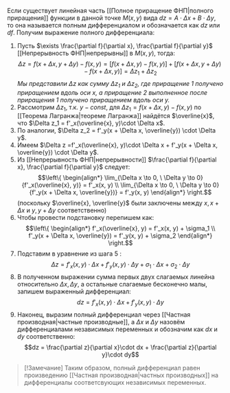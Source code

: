 Если существует линейная часть [[Полное приращение ФНП|полного приращения]] функции в данной точке $M(x,y)$ вида $dz = A\cdot\Delta x + B \cdot  \Delta y$, то она называется полным дифференциалом и обозначается как $dz$ или $df$.
Получим выражение полного дифференциала:
1. Пусть $\exists \frac{\partial f}{\partial x}, \frac{\partial f}{\partial y}$ [[Непрерывность ФНП|непрерывны]] в $M(x,y)$, тогда: $$\Delta z = f(x+\Delta x, y + \Delta y) - f(x,y) = [f(x+\Delta x, y) - f(x,y)] + [f(x+\Delta x, y + \Delta y) - f(x+\Delta x,y)] = \Delta z_1 + \Delta z_2$$*Мы представили $\Delta z$ как сумму $\Delta z_1$ и $\Delta z_2$, где приращение 1 получено приращением вдоль оси x, а приращение 2 выполненное после приращения 1 получено приращением вдоль оси y.*
2. Рассмотрим $\Delta z_1$, т.к. $y-const$, для $\Delta z_1 = f(x+\Delta x, y) - f(x,y)$ по [[Теорема Лагранжа|теореме Лагранжа]] найдётся $\overline{x}$, что $\Delta z_1 = f'_x(\overline{x}, y)\cdot \Delta x$. 
3. По аналогии, $\Delta z_2 = f'_y(x + \Delta x, \overline{y}) \cdot \Delta y$.
4. Имеем $\Delta z =f'_x(\overline{x}, y)\cdot \Delta x + f'_y(x + \Delta x, \overline{y}) \cdot \Delta y$.
5. Из [[Непрерывность ФНП|непрерывности]] $\frac{\partial f}{\partial x}, \frac{\partial f}{\partial y}$ следует:$$\left\{ \begin{align*} \lim_{\Delta x \to 0, \ \Delta y \to 0}{f'_x(\overline{x}, y)} = f'_x(x, y) \\ \lim_{\Delta x \to 0, \ \Delta y \to 0}{f'_y(x + \Delta x, \overline{y})} = f'_y(x, y) \end{align*} \right.$$ (поскольку $\overline{x}, \overline{y}$ были заключены между $x, x + \Delta x$ и $y, y + \Delta y$ соответственно)
6. Чтобы провести подстановку перепишем как:$$\left\{ \begin{align*} f'_x(\overline{x}, y) = f'_x(x, y) + \sigma_1 \\ f'_y(x + \Delta x, \overline{y}) = f'_y(x, y) + \sigma_2 \end{align*} \right.$$
7. Подставим в уравнение из шага 5 :$$\Delta z = f'_x(x, y)\cdot \Delta x + f'_y(x, y)\cdot \Delta y +  \sigma_1\cdot \Delta x + \sigma_2\cdot \Delta y$$
8. В полученном выражении сумма первых двух слагаемых линейна относительно $\Delta x, \Delta y$, а остальные слагаемые бесконечно малы, запишем выраженный дифференциал:$$dz = f'_x(x, y)\cdot \Delta x + f'_y(x, y)\cdot \Delta y$$
9. Наконец, выразим полный дифференциал через [[Частная производная|частные производные]], а $\Delta x$ и $\Delta y$ назовём дифференциалами независимых переменных и обозначим как $dx$ и $dy$ соответственно:$$dz = \frac{\partial z}{\partial x}\cdot  dx + \frac{\partial z}{\partial y}\cdot dy$$
> [!Замечание]
> Таким образом, полный дифференциал равен произведению [[Частная производная|частных производных]] на дифференциалы соответсвующих независимых переменных.
